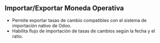 ## Importar/Exportar Moneda Operativa

- Permite exportar tasas de cambio compatibles con el sistema de
  importación nativo de Odoo.
- Habilita flujo de importación de tasas de cambios según la fecha
  y el ratio.
